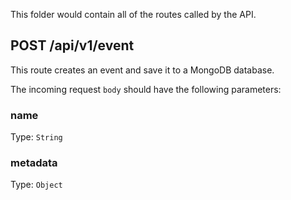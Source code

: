 This folder would contain all of the routes called by the API.

## POST /api/v1/event
This route creates an event and save it to a MongoDB database.

The incoming request `body` should have the following parameters:

### name
Type: `String`

### metadata
Type: `Object`
